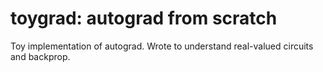 # toygrad: autograd from scratch

Toy implementation of autograd. Wrote to understand real-valued circuits and backprop.
